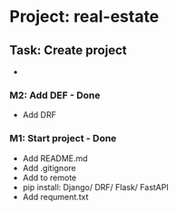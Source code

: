 # Project: real-estate 

## Task: Create project 

- 

### M2: Add DEF - Done

- Add DRF

### M1: Start project - Done
- Add README.md
- Add .gitignore
- Add to remote
- pip install: Django/ DRF/ Flask/ FastAPI
- Add requment.txt 







